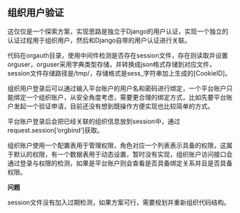 ## 组织用户验证
这仅仅是一个探索方案，实现思路是独立于Django的用户认证，实现一个独立的认证过程用于组织用户，然后和Django自带的用户认证进行关联。

代码在orgauth目录，使用中间件检测是否存在session文件，存在则读取并设置orguser，orguser采用字典类型存储，并转换成json格式存储到对应文件，session文件存储路径是/tmp/，存储格式是sess_字符串加上生成的[CookieID]。

组织用户登录后可以通过输入平台账户的用户名和密码进行绑定，一个平台账户只能绑定一个组织账户，从安全角度考虑，需要更合理的绑定方式，比如先要平台账户发起一个验证申请，目前还没有想到既操作方便实现也比较简单的方式。

平台账户登录后会把已经关联的组织信息放到session中，通过request.session[‘orgbind’]获取。

组织账户使用一个配置表用于管理权限，角色对应一个列表表示具备的权限，这属于默认的权限，有一个数据表用于动态设置，暂时没有实现，组织账户访问接口会通过登录与权限的检测，如果是平台账户则会查看是否具备绑定关系并且是否具备权限。



**问题**

session文件没有加入过期检测，如果方案可行，需要规划并重新组织代码结构。